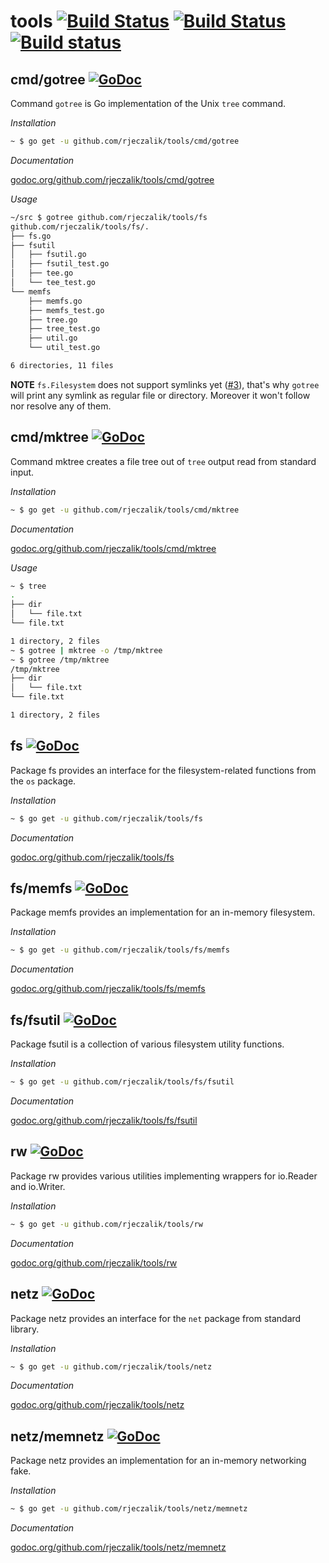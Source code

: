 tools [![Build Status](https://travis-ci.org/rjeczalik/tools.png?branch=master)](https://travis-ci.org/rjeczalik/tools "linux_amd64") [![Build Status](https://travis-ci.org/rjeczalik/tools.png?branch=osx)](https://travis-ci.org/rjeczalik/tools "darwin_amd64") [![Build status](https://ci.appveyor.com/api/projects/status/2p6hms7nuantflwb)](https://ci.appveyor.com/project/rjeczalik/tools-161 "windows_amd64")
=====

## cmd/gotree [![GoDoc](https://godoc.org/github.com/rjeczalik/tools/cmd/gotree?status.png)](https://godoc.org/github.com/rjeczalik/tools/cmd/gotree)

Command `gotree` is Go implementation of the Unix `tree` command.

*Installation*

```bash
~ $ go get -u github.com/rjeczalik/tools/cmd/gotree
```

*Documentation*

[godoc.org/github.com/rjeczalik/tools/cmd/gotree](http://godoc.org/github.com/rjeczalik/tools/cmd/gotree)

*Usage*

```bash
~/src $ gotree github.com/rjeczalik/tools/fs
github.com/rjeczalik/tools/fs/.
├── fs.go
├── fsutil
│   ├── fsutil.go
│   ├── fsutil_test.go
│   ├── tee.go
│   └── tee_test.go
└── memfs
    ├── memfs.go
    ├── memfs_test.go
    ├── tree.go
    ├── tree_test.go
    ├── util.go
    └── util_test.go

6 directories, 11 files
```

**NOTE** `fs.Filesystem` does not support symlinks yet ([#3](https://github.com/rjeczalik/tools/issues/3)), that's why `gotree` will print any symlink as regular file or directory. Moreover it won't follow nor resolve any of them.

## cmd/mktree [![GoDoc](https://godoc.org/github.com/rjeczalik/tools/cmd/mktree?status.png)](https://godoc.org/github.com/rjeczalik/tools/cmd/mktree)

Command mktree creates a file tree out of `tree` output read from standard input.

*Installation*

```bash
~ $ go get -u github.com/rjeczalik/tools/cmd/mktree
```

*Documentation*

[godoc.org/github.com/rjeczalik/tools/cmd/mktree](http://godoc.org/github.com/rjeczalik/tools/cmd/mktree)

*Usage*

```bash
~ $ tree
.
├── dir
│   └── file.txt
└── file.txt

1 directory, 2 files
~ $ gotree | mktree -o /tmp/mktree
~ $ gotree /tmp/mktree
/tmp/mktree
├── dir
│   └── file.txt
└── file.txt

1 directory, 2 files
```

## fs [![GoDoc](https://godoc.org/github.com/rjeczalik/tools/fs?status.png)](https://godoc.org/github.com/rjeczalik/tools/fs)

Package fs provides an interface for the filesystem-related functions from the `os` package.

*Installation*

```bash
~ $ go get -u github.com/rjeczalik/tools/fs
```

*Documentation*

[godoc.org/github.com/rjeczalik/tools/fs](http://godoc.org/github.com/rjeczalik/tools/fs)

## fs/memfs [![GoDoc](https://godoc.org/github.com/rjeczalik/tools/fs/memfs?status.png)](https://godoc.org/github.com/rjeczalik/tools/fs/memfs)

Package memfs provides an implementation for an in-memory filesystem.

*Installation*

```bash
~ $ go get -u github.com/rjeczalik/tools/fs/memfs
```

*Documentation*

[godoc.org/github.com/rjeczalik/tools/fs/memfs](http://godoc.org/github.com/rjeczalik/tools/fs/memfs)

## fs/fsutil [![GoDoc](https://godoc.org/github.com/rjeczalik/fs/tools/fsutil?status.png)](https://godoc.org/github.com/rjeczalik/tools/fs/fsutil)

Package fsutil is a collection of various filesystem utility functions.

*Installation*

```bash
~ $ go get -u github.com/rjeczalik/tools/fs/fsutil
```

*Documentation*

[godoc.org/github.com/rjeczalik/tools/fs/fsutil](http://godoc.org/github.com/rjeczalik/tools/fs/fsutil)

## rw [![GoDoc](https://godoc.org/github.com/rjeczalik/tools/rw?status.png)](https://godoc.org/github.com/rjeczalik/tools/rw)

Package rw provides various utilities implementing wrappers for io.Reader and io.Writer.

*Installation*

```bash
~ $ go get -u github.com/rjeczalik/tools/rw
```

*Documentation*

[godoc.org/github.com/rjeczalik/tools/rw](http://godoc.org/github.com/rjeczalik/tools/rw)

## netz [![GoDoc](https://godoc.org/github.com/rjeczalik/tools/netz?status.png)](https://godoc.org/github.com/rjeczalik/tools/netz)

Package netz provides an interface for the `net` package from standard library.

*Installation*

```bash
~ $ go get -u github.com/rjeczalik/tools/netz
```

*Documentation*

[godoc.org/github.com/rjeczalik/tools/netz](http://godoc.org/github.com/rjeczalik/tools/netz)

## netz/memnetz [![GoDoc](https://godoc.org/github.com/rjeczalik/tools/netz/memnetz?status.png)](https://godoc.org/github.com/rjeczalik/tools/netz/memnetz)

Package netz provides an implementation for an in-memory networking fake.

*Installation*

```bash
~ $ go get -u github.com/rjeczalik/tools/netz/memnetz
```

*Documentation*

[godoc.org/github.com/rjeczalik/tools/netz/memnetz](http://godoc.org/github.com/rjeczalik/tools/netz/memnetz)

